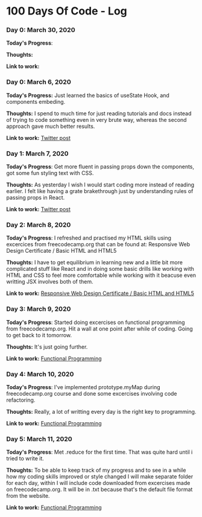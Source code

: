 # 100 Days Of Code - Log

### Day 0: March 30, 2020

**Today's Progress**:

**Thoughts:**

**Link to work:** []()

### Day 0: March 6, 2020

**Today's Progress:** Just learned the basics of useState Hook, and components embeding.

**Thoughts:** I spend to much time for just reading tutorials and docs instead of
trying to code something even in very brute way, whereas the second approach gave much better results.

**Link to work:** [Twitter post](https://twitter.com/zolwiastyl/status/1236043655934341121)

### Day 1: March 7, 2020

**Today's Progress**: Get more fluent in passing props down the components, got some fun styling text with CSS.

**Thoughts:** As yesterday I wish I would start coding more instead of reading earlier. I felt like having a grate brakethrough just by understanding rules of passing props in React.

**Link to work:** [Twitter post](https://twitter.com/zolwiastyl/status/1236401968786128896)

### Day 2: March 8, 2020

**Today's Progress**: I refreshed and practised my HTML skills using excercices from freecodecamp.org that can be found at:
Responsive Web Design Certificate / Basic HTML and HTML5

**Thoughts:** I have to get equilibrium in learning new and a little bit more complicated stuff like React and in doing some basic drills like working with HTML and CSS to feel more comfortable while working with it beacuse even writting JSX involves both of them.

**Link to work:** [Responsive Web Design Certificate / Basic HTML and HTML5](https://www.freecodecamp.org/learn)

### Day 3: March 9, 2020

**Today's Progress**: Started doing excercises on functional programming from freecodecamp.org. Hit a wall at one point after while of coding. Going to get back to it tomorrow.

**Thoughts:** It's just going further.

**Link to work:** [Functional Programming](https://www.freecodecamp.org/learn/javascript-algorithms-and-data-structures/functional-programming/)

### Day 4: March 10, 2020

**Today's Progress**: I've implemented prototype.myMap during freecodecamp.org course and done some excercises involving code refactoring.

**Thoughts:** Really, a lot of writting every day is the right key to programming.

**Link to work:** [Functional Programming](https://www.freecodecamp.org/learn/javascript-algorithms-and-data-structures/functional-programming/)

### Day 5: March 11, 2020

**Today's Progress**: Met .reduce for the first time. That was quite hard until i tried to write it.

**Thoughts:** To be able to keep track of my progress and to see in a while how my coding skills improved or style changed I will make separate folder for each day, within I will include code downloaded from excercises made on freecodecamp.org. It will be in .txt because that's the default file format from the website.

**Link to work:** [Functional Programming](https://www.freecodecamp.org/learn/javascript-algorithms-and-data-structures/functional-programming/)
